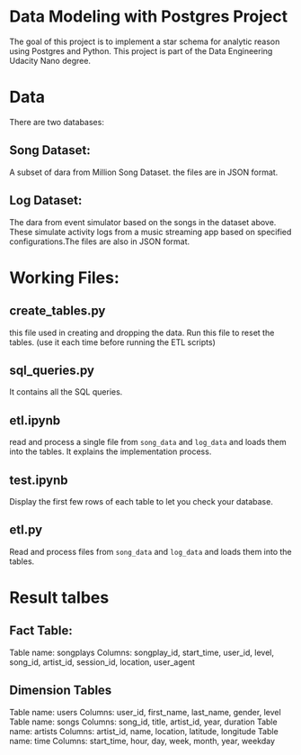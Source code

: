 # Data Modeling with Postgres Project
The goal of this project is to implement a star schema for analytic reason using Postgres and Python. This project is part of the Data Engineering Udacity Nano degree. 

# Data
There are two databases:
## Song Dataset: 
A subset of dara from <homepage xlink:type="simple" xlink:href="http://millionsongdataset.com/">Million Song Dataset</homepage>. the files are in JSON format.  
## Log Dataset:
The dara from <homepage xlink:type="simple" xlink:href="https://github.com/Interana/eventsim"> event simulator</homepage> based on the songs in the dataset above. These simulate activity logs from a music streaming app based on specified configurations.The files are also in JSON format. 

# Working Files:
## create_tables.py
this file used in creating and dropping the data. Run this file to reset the tables. (use it each time before running the ETL scripts)

## sql_queries.py
It contains all the SQL queries.

## etl.ipynb
read and process a single file from `song_data` and `log_data` and loads them into the tables. It explains the implementation process.

## test.ipynb
Display the first few rows of each table to let you check your database.

## etl.py
Read and process files from `song_data` and `log_data` and loads them into the tables.

# Result talbes
## Fact Table:
Table name: songplays 
Columns: songplay_id, start_time, user_id, level, song_id, artist_id, session_id, location, user_agent

## Dimension Tables
Table name: users
Columns: user_id, first_name, last_name, gender, level
Table name: songs
Columns: song_id, title, artist_id, year, duration
Table name: artists
Columns: artist_id, name, location, latitude, longitude
Table name: time
Columns: start_time, hour, day, week, month, year, weekday